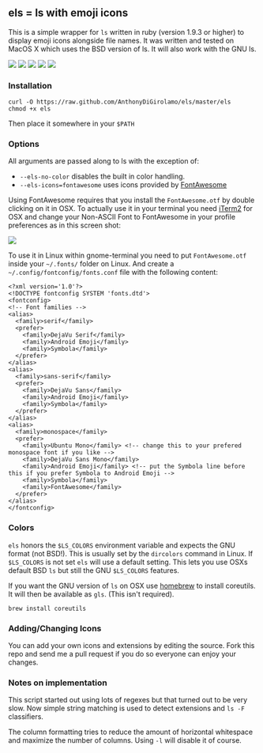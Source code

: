 els = ls with emoji icons
-------------------------

This is a simple wrapper for `ls` written in ruby (version 1.9.3 or higher) to
display emoji icons alongside file names. It was written and tested on MacOS X
which uses the BSD version of ls. It will also work with the GNU ls.


[![](http://anthonydigirolamo.github.io/els/screen1.png)](http://anthonydigirolamo.github.io/els/screen1.png)
[![](http://anthonydigirolamo.github.io/els/screen2.png)](http://anthonydigirolamo.github.io/els/screen2.png)
[![](http://anthonydigirolamo.github.io/els/screen3.png)](http://anthonydigirolamo.github.io/els/screen3.png)
[![](http://anthonydigirolamo.github.io/els/screen4.png)](http://anthonydigirolamo.github.io/els/screen4.png)
[![](http://anthonydigirolamo.github.io/els/screen4.png)](http://anthonydigirolamo.github.io/els/screen5.png)

### Installation

    curl -O https://raw.github.com/AnthonyDiGirolamo/els/master/els
    chmod +x els

Then place it somewhere in your `$PATH`

### Options

All arguments are passed along to ls with the exception of:

* `--els-no-color` disables the built in color handling.
* `--els-icons=fontawesome` uses icons provided by
  [FontAwesome](http://fortawesome.github.io/Font-Awesome/)

Using FontAwesome requires that you install the `FontAwesome.otf` by double
clicking on it in OSX. To actually use it in your terminal you need
[iTerm2](http://www.iterm2.com/) for OSX and change your Non-ASCII Font to
FontAwesome in your profile preferences as in this screen shot:

[![](http://anthonydigirolamo.github.io/els/screen4.png)](http://anthonydigirolamo.github.io/els/iterm2config.png)

To use it in Linux within gnome-terminal you need to put `FontAwesome.otf`
inside your `~/.fonts/` folder on Linux. And create a
`~/.config/fontconfig/fonts.conf` file with the following content:

    <?xml version='1.0'?>
    <!DOCTYPE fontconfig SYSTEM 'fonts.dtd'>
    <fontconfig>
    <!-- Font families -->
    <alias>
      <family>serif</family>
      <prefer>
        <family>DejaVu Serif</family>
        <family>Android Emoji</family>
        <family>Symbola</family>
      </prefer>
    </alias>
    <alias>
      <family>sans-serif</family>
      <prefer>
        <family>DejaVu Sans</family>
        <family>Android Emoji</family>
        <family>Symbola</family>
      </prefer>
    </alias>
    <alias>
      <family>monospace</family>
      <prefer>
        <family>Ubuntu Mono</family> <!-- change this to your prefered monospace font if you like -->
        <family>DejaVu Sans Mono</family>
        <family>Android Emoji</family> <!-- put the Symbola line before this if you prefer Symbola to Android Emoji -->
        <family>Symbola</family>
        <family>FontAwesome</family>
      </prefer>
    </alias>
    </fontconfig>

### Colors

`els` honors the `$LS_COLORS` environment variable and expects the GNU format
(not BSD!). This is usually set by the `dircolors` command in Linux. If
`$LS_COLORS` is not set `els` will use a default setting. This lets you use OSXs
default BSD `ls` but still the GNU `$LS_COLORS` features.

If you want the GNU version of `ls` on OSX use [homebrew](brew.sh) to install
coreutils. It will then be available as `gls`. (This isn't required).

    brew install coreutils

### Adding/Changing Icons

You can add your own icons and extensions by editing the source. Fork this repo
and send me a pull request if you do so everyone can enjoy your changes.

### Notes on implementation

This script started out using lots of regexes but that turned out to be very
slow. Now simple string matching is used to detect extensions and `ls -F`
classifiers.

The column formatting tries to reduce the amount of horizontal whitespace and
maximize the number of columns. Using `-l` will disable it of course.


